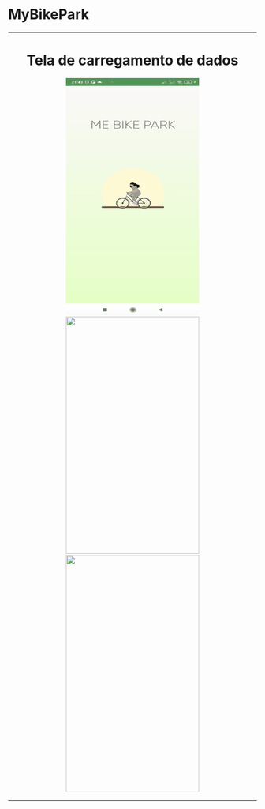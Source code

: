 # MyBikePark

<hr>
<div align="center" >
	<h1>Tela de carregamento de dados</h1>
	<img src="gifMeuApp.gif" width="270" height="480" />
	<img src="permissoesGif01.gif" width="270" height="480" />
	<img src="permissoesGif02.gif" width="270" height="480" />
 </div>
<hr>
